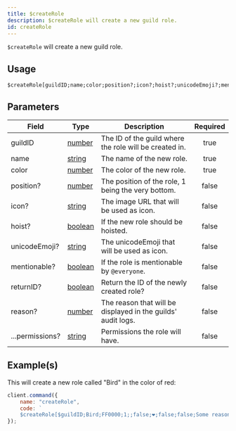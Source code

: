 ```yaml
---
title: $createRole
description: $createRole will create a new guild role.
id: createRole
---
```


`$createRole` will create a new guild role.

## Usage

```aoi
$createRole[guildID;name;color;position?;icon?;hoist?;unicodeEmoji?;mentionable?;position?;returnId?;...permissions?]
```

## Parameters

| Field           | Type                                                                                                | Description                                                  | Required |
| --------------- | --------------------------------------------------------------------------------------------------- | ------------------------------------------------------------ | :------: |
| guildID         | [number](https://developer.mozilla.org/en-US/docs/Web/JavaScript/Reference/Global_Objects/Number)   | The ID of the guild where the role will be created in.       |   true   |
| name            | [string](https://developer.mozilla.org/en-US/docs/Web/JavaScript/Reference/Global_Objects/String)   | The name of the new role.                                    |   true   |
| color           | [number](https://developer.mozilla.org/en-US/docs/Web/JavaScript/Reference/Global_Objects/Number)   | The color of the new role.                                   |   true   |
| position?       | [number](https://developer.mozilla.org/en-US/docs/Web/JavaScript/Reference/Global_Objects/Number)   | The position of the role, 1 being the very bottom.           |  false   |
| icon?           | [string](https://developer.mozilla.org/en-US/docs/Web/JavaScript/Reference/Global_Objects/String)   | The image URL that will be used as icon.                     |  false   |
| hoist?          | [boolean](https://developer.mozilla.org/en-US/docs/Web/JavaScript/Reference/Global_Objects/Boolean) | If the new role should be hoisted.                           |  false   |
| unicodeEmoji?   | [string](https://developer.mozilla.org/en-US/docs/Web/JavaScript/Reference/Global_Objects/String)   | The unicodeEmoji that will be used as icon.                  |  false   |
| mentionable?    | [boolean](https://developer.mozilla.org/en-US/docs/Web/JavaScript/Reference/Global_Objects/Boolean) | If the role is mentionable by `@everyone`.                   |  false   |
| returnID?       | [boolean](https://developer.mozilla.org/en-US/docs/Web/JavaScript/Reference/Global_Objects/Boolean) | Return the ID of the newly created role?                     |  false   |
| reason?         | [number](https://developer.mozilla.org/en-US/docs/Web/JavaScript/Reference/Global_Objects/Number)   | The reason that will be displayed in the guilds' audit logs. |  false   |
| ...permissions? | [string](https://developer.mozilla.org/en-US/docs/Web/JavaScript/Reference/Global_Objects/String)   | Permissions the role will have.                              |  false   |

## Example(s)

This will create a new role called "Bird" in the color of red:

```javascript
client.command({
    name: "createRole",
    code: `
    $createRole[$guildID;Bird;FF0000;1;;false;❤;false;false;Some reason!;sendmessages;addreactions]`
});
```
